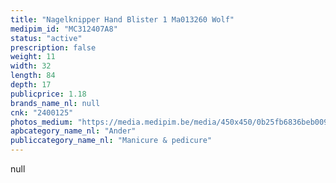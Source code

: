 ```yaml
---
title: "Nagelknipper Hand Blister 1 Ma013260 Wolf"
medipim_id: "MC312407A8"
status: "active"
prescription: false
weight: 11
width: 32
length: 84
depth: 17
publicprice: 1.18
brands_name_nl: null
cnk: "2400125"
photos_medium: "https://media.medipim.be/media/450x450/0b25fb6836beb0091238bada0c137bc1.jpg"
apbcategory_name_nl: "Ander"
publiccategory_name_nl: "Manicure & pedicure"
---
```

null
